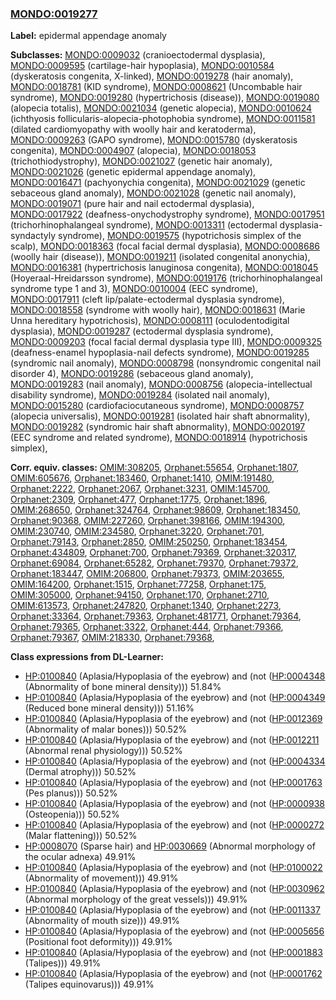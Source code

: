
### [MONDO:0019277](http://purl.obolibrary.org/obo/MONDO_0019277)
**Label:** epidermal appendage anomaly

**Subclasses:** [MONDO:0009032](http://purl.obolibrary.org/obo/MONDO_0009032) (cranioectodermal dysplasia), [MONDO:0009595](http://purl.obolibrary.org/obo/MONDO_0009595) (cartilage-hair hypoplasia), [MONDO:0010584](http://purl.obolibrary.org/obo/MONDO_0010584) (dyskeratosis congenita, X-linked), [MONDO:0019278](http://purl.obolibrary.org/obo/MONDO_0019278) (hair anomaly), [MONDO:0018781](http://purl.obolibrary.org/obo/MONDO_0018781) (KID syndrome), [MONDO:0008621](http://purl.obolibrary.org/obo/MONDO_0008621) (Uncombable hair syndrome), [MONDO:0019280](http://purl.obolibrary.org/obo/MONDO_0019280) (hypertrichosis (disease)), [MONDO:0019080](http://purl.obolibrary.org/obo/MONDO_0019080) (alopecia totalis), [MONDO:0021034](http://purl.obolibrary.org/obo/MONDO_0021034) (genetic alopecia), [MONDO:0010624](http://purl.obolibrary.org/obo/MONDO_0010624) (ichthyosis follicularis-alopecia-photophobia syndrome), [MONDO:0011581](http://purl.obolibrary.org/obo/MONDO_0011581) (dilated cardiomyopathy with woolly hair and keratoderma), [MONDO:0009263](http://purl.obolibrary.org/obo/MONDO_0009263) (GAPO syndrome), [MONDO:0015780](http://purl.obolibrary.org/obo/MONDO_0015780) (dyskeratosis congenita), [MONDO:0004907](http://purl.obolibrary.org/obo/MONDO_0004907) (alopecia), [MONDO:0018053](http://purl.obolibrary.org/obo/MONDO_0018053) (trichothiodystrophy), [MONDO:0021027](http://purl.obolibrary.org/obo/MONDO_0021027) (genetic hair anomaly), [MONDO:0021026](http://purl.obolibrary.org/obo/MONDO_0021026) (genetic epidermal appendage anomaly), [MONDO:0016471](http://purl.obolibrary.org/obo/MONDO_0016471) (pachyonychia congenita), [MONDO:0021029](http://purl.obolibrary.org/obo/MONDO_0021029) (genetic sebaceous gland anomaly), [MONDO:0021028](http://purl.obolibrary.org/obo/MONDO_0021028) (genetic nail anomaly), [MONDO:0019071](http://purl.obolibrary.org/obo/MONDO_0019071) (pure hair and nail ectodermal dysplasia), [MONDO:0017922](http://purl.obolibrary.org/obo/MONDO_0017922) (deafness-onychodystrophy syndrome), [MONDO:0017951](http://purl.obolibrary.org/obo/MONDO_0017951) (trichorhinophalangeal syndrome), [MONDO:0013311](http://purl.obolibrary.org/obo/MONDO_0013311) (ectodermal dysplasia-syndactyly syndrome), [MONDO:0019575](http://purl.obolibrary.org/obo/MONDO_0019575) (hypotrichosis simplex of the scalp), [MONDO:0018363](http://purl.obolibrary.org/obo/MONDO_0018363) (focal facial dermal dysplasia), [MONDO:0008686](http://purl.obolibrary.org/obo/MONDO_0008686) (woolly hair (disease)), [MONDO:0019211](http://purl.obolibrary.org/obo/MONDO_0019211) (isolated congenital anonychia), [MONDO:0016381](http://purl.obolibrary.org/obo/MONDO_0016381) (hypertrichosis lanuginosa congenita), [MONDO:0018045](http://purl.obolibrary.org/obo/MONDO_0018045) (Hoyeraal-Hreidarsson syndrome), [MONDO:0019176](http://purl.obolibrary.org/obo/MONDO_0019176) (trichorhinophalangeal syndrome type 1 and 3), [MONDO:0010004](http://purl.obolibrary.org/obo/MONDO_0010004) (EEC syndrome), [MONDO:0017911](http://purl.obolibrary.org/obo/MONDO_0017911) (cleft lip/palate-ectodermal dysplasia syndrome), [MONDO:0018558](http://purl.obolibrary.org/obo/MONDO_0018558) (syndrome with woolly hair), [MONDO:0018631](http://purl.obolibrary.org/obo/MONDO_0018631) (Marie Unna hereditary hypotrichosis), [MONDO:0008111](http://purl.obolibrary.org/obo/MONDO_0008111) (oculodentodigital dysplasia), [MONDO:0019287](http://purl.obolibrary.org/obo/MONDO_0019287) (ectodermal dysplasia syndrome), [MONDO:0009203](http://purl.obolibrary.org/obo/MONDO_0009203) (focal facial dermal dysplasia type III), [MONDO:0009325](http://purl.obolibrary.org/obo/MONDO_0009325) (deafness-enamel hypoplasia-nail defects syndrome), [MONDO:0019285](http://purl.obolibrary.org/obo/MONDO_0019285) (syndromic nail anomaly), [MONDO:0008798](http://purl.obolibrary.org/obo/MONDO_0008798) (nonsyndromic congenital nail disorder 4), [MONDO:0019286](http://purl.obolibrary.org/obo/MONDO_0019286) (sebaceous gland anomaly), [MONDO:0019283](http://purl.obolibrary.org/obo/MONDO_0019283) (nail anomaly), [MONDO:0008756](http://purl.obolibrary.org/obo/MONDO_0008756) (alopecia-intellectual disability syndrome), [MONDO:0019284](http://purl.obolibrary.org/obo/MONDO_0019284) (isolated nail anomaly), [MONDO:0015280](http://purl.obolibrary.org/obo/MONDO_0015280) (cardiofaciocutaneous syndrome), [MONDO:0008757](http://purl.obolibrary.org/obo/MONDO_0008757) (alopecia universalis), [MONDO:0019281](http://purl.obolibrary.org/obo/MONDO_0019281) (isolated hair shaft abnormality), [MONDO:0019282](http://purl.obolibrary.org/obo/MONDO_0019282) (syndromic hair shaft abnormality), [MONDO:0020197](http://purl.obolibrary.org/obo/MONDO_0020197) (EEC syndrome and related syndrome), [MONDO:0018914](http://purl.obolibrary.org/obo/MONDO_0018914) (hypotrichosis simplex), 

**Corr. equiv. classes:** [OMIM:308205](http://purl.obolibrary.org/obo/OMIM_308205), [Orphanet:55654](http://www.orpha.net/ORDO/Orphanet_55654), [Orphanet:1807](http://www.orpha.net/ORDO/Orphanet_1807), [OMIM:605676](http://purl.obolibrary.org/obo/OMIM_605676), [Orphanet:183460](http://www.orpha.net/ORDO/Orphanet_183460), [Orphanet:1410](http://www.orpha.net/ORDO/Orphanet_1410), [OMIM:191480](http://purl.obolibrary.org/obo/OMIM_191480), [Orphanet:2222](http://www.orpha.net/ORDO/Orphanet_2222), [Orphanet:2067](http://www.orpha.net/ORDO/Orphanet_2067), [Orphanet:3231](http://www.orpha.net/ORDO/Orphanet_3231), [OMIM:145700](http://purl.obolibrary.org/obo/OMIM_145700), [Orphanet:2309](http://www.orpha.net/ORDO/Orphanet_2309), [Orphanet:477](http://www.orpha.net/ORDO/Orphanet_477), [Orphanet:1775](http://www.orpha.net/ORDO/Orphanet_1775), [Orphanet:1896](http://www.orpha.net/ORDO/Orphanet_1896), [OMIM:268650](http://purl.obolibrary.org/obo/OMIM_268650), [Orphanet:324764](http://www.orpha.net/ORDO/Orphanet_324764), [Orphanet:98609](http://www.orpha.net/ORDO/Orphanet_98609), [Orphanet:183450](http://www.orpha.net/ORDO/Orphanet_183450), [Orphanet:90368](http://www.orpha.net/ORDO/Orphanet_90368), [OMIM:227260](http://purl.obolibrary.org/obo/OMIM_227260), [Orphanet:398166](http://www.orpha.net/ORDO/Orphanet_398166), [OMIM:194300](http://purl.obolibrary.org/obo/OMIM_194300), [OMIM:230740](http://purl.obolibrary.org/obo/OMIM_230740), [OMIM:234580](http://purl.obolibrary.org/obo/OMIM_234580), [Orphanet:3220](http://www.orpha.net/ORDO/Orphanet_3220), [Orphanet:701](http://www.orpha.net/ORDO/Orphanet_701), [Orphanet:79143](http://www.orpha.net/ORDO/Orphanet_79143), [Orphanet:2850](http://www.orpha.net/ORDO/Orphanet_2850), [OMIM:250250](http://purl.obolibrary.org/obo/OMIM_250250), [Orphanet:183454](http://www.orpha.net/ORDO/Orphanet_183454), [Orphanet:434809](http://www.orpha.net/ORDO/Orphanet_434809), [Orphanet:700](http://www.orpha.net/ORDO/Orphanet_700), [Orphanet:79369](http://www.orpha.net/ORDO/Orphanet_79369), [Orphanet:320317](http://www.orpha.net/ORDO/Orphanet_320317), [Orphanet:69084](http://www.orpha.net/ORDO/Orphanet_69084), [Orphanet:65282](http://www.orpha.net/ORDO/Orphanet_65282), [Orphanet:79370](http://www.orpha.net/ORDO/Orphanet_79370), [Orphanet:79372](http://www.orpha.net/ORDO/Orphanet_79372), [Orphanet:183447](http://www.orpha.net/ORDO/Orphanet_183447), [OMIM:206800](http://purl.obolibrary.org/obo/OMIM_206800), [Orphanet:79373](http://www.orpha.net/ORDO/Orphanet_79373), [OMIM:203655](http://purl.obolibrary.org/obo/OMIM_203655), [OMIM:164200](http://purl.obolibrary.org/obo/OMIM_164200), [Orphanet:1515](http://www.orpha.net/ORDO/Orphanet_1515), [Orphanet:77258](http://www.orpha.net/ORDO/Orphanet_77258), [Orphanet:175](http://www.orpha.net/ORDO/Orphanet_175), [OMIM:305000](http://purl.obolibrary.org/obo/OMIM_305000), [Orphanet:94150](http://www.orpha.net/ORDO/Orphanet_94150), [Orphanet:170](http://www.orpha.net/ORDO/Orphanet_170), [Orphanet:2710](http://www.orpha.net/ORDO/Orphanet_2710), [OMIM:613573](http://purl.obolibrary.org/obo/OMIM_613573), [Orphanet:247820](http://www.orpha.net/ORDO/Orphanet_247820), [Orphanet:1340](http://www.orpha.net/ORDO/Orphanet_1340), [Orphanet:2273](http://www.orpha.net/ORDO/Orphanet_2273), [Orphanet:33364](http://www.orpha.net/ORDO/Orphanet_33364), [Orphanet:79363](http://www.orpha.net/ORDO/Orphanet_79363), [Orphanet:481771](http://www.orpha.net/ORDO/Orphanet_481771), [Orphanet:79364](http://www.orpha.net/ORDO/Orphanet_79364), [Orphanet:79365](http://www.orpha.net/ORDO/Orphanet_79365), [Orphanet:3322](http://www.orpha.net/ORDO/Orphanet_3322), [Orphanet:444](http://www.orpha.net/ORDO/Orphanet_444), [Orphanet:79366](http://www.orpha.net/ORDO/Orphanet_79366), [Orphanet:79367](http://www.orpha.net/ORDO/Orphanet_79367), [OMIM:218330](http://purl.obolibrary.org/obo/OMIM_218330), [Orphanet:79368](http://www.orpha.net/ORDO/Orphanet_79368), 

**Class expressions from DL-Learner:**

- [HP:0100840](http://purl.obolibrary.org/obo/HP_0100840) (Aplasia/Hypoplasia of the eyebrow) and (not ([HP:0004348](http://purl.obolibrary.org/obo/HP_0004348) (Abnormality of bone mineral density))) 51.84%
- [HP:0100840](http://purl.obolibrary.org/obo/HP_0100840) (Aplasia/Hypoplasia of the eyebrow) and (not ([HP:0004349](http://purl.obolibrary.org/obo/HP_0004349) (Reduced bone mineral density))) 51.16%
- [HP:0100840](http://purl.obolibrary.org/obo/HP_0100840) (Aplasia/Hypoplasia of the eyebrow) and (not ([HP:0012369](http://purl.obolibrary.org/obo/HP_0012369) (Abnormality of malar bones))) 50.52%
- [HP:0100840](http://purl.obolibrary.org/obo/HP_0100840) (Aplasia/Hypoplasia of the eyebrow) and (not ([HP:0012211](http://purl.obolibrary.org/obo/HP_0012211) (Abnormal renal physiology))) 50.52%
- [HP:0100840](http://purl.obolibrary.org/obo/HP_0100840) (Aplasia/Hypoplasia of the eyebrow) and (not ([HP:0004334](http://purl.obolibrary.org/obo/HP_0004334) (Dermal atrophy))) 50.52%
- [HP:0100840](http://purl.obolibrary.org/obo/HP_0100840) (Aplasia/Hypoplasia of the eyebrow) and (not ([HP:0001763](http://purl.obolibrary.org/obo/HP_0001763) (Pes planus))) 50.52%
- [HP:0100840](http://purl.obolibrary.org/obo/HP_0100840) (Aplasia/Hypoplasia of the eyebrow) and (not ([HP:0000938](http://purl.obolibrary.org/obo/HP_0000938) (Osteopenia))) 50.52%
- [HP:0100840](http://purl.obolibrary.org/obo/HP_0100840) (Aplasia/Hypoplasia of the eyebrow) and (not ([HP:0000272](http://purl.obolibrary.org/obo/HP_0000272) (Malar flattening))) 50.52%
- [HP:0008070](http://purl.obolibrary.org/obo/HP_0008070) (Sparse hair) and [HP:0030669](http://purl.obolibrary.org/obo/HP_0030669) (Abnormal morphology of the ocular adnexa) 49.91%
- [HP:0100840](http://purl.obolibrary.org/obo/HP_0100840) (Aplasia/Hypoplasia of the eyebrow) and (not ([HP:0100022](http://purl.obolibrary.org/obo/HP_0100022) (Abnormality of movement))) 49.91%
- [HP:0100840](http://purl.obolibrary.org/obo/HP_0100840) (Aplasia/Hypoplasia of the eyebrow) and (not ([HP:0030962](http://purl.obolibrary.org/obo/HP_0030962) (Abnormal morphology of the great vessels))) 49.91%
- [HP:0100840](http://purl.obolibrary.org/obo/HP_0100840) (Aplasia/Hypoplasia of the eyebrow) and (not ([HP:0011337](http://purl.obolibrary.org/obo/HP_0011337) (Abnormality of mouth size))) 49.91%
- [HP:0100840](http://purl.obolibrary.org/obo/HP_0100840) (Aplasia/Hypoplasia of the eyebrow) and (not ([HP:0005656](http://purl.obolibrary.org/obo/HP_0005656) (Positional foot deformity))) 49.91%
- [HP:0100840](http://purl.obolibrary.org/obo/HP_0100840) (Aplasia/Hypoplasia of the eyebrow) and (not ([HP:0001883](http://purl.obolibrary.org/obo/HP_0001883) (Talipes))) 49.91%
- [HP:0100840](http://purl.obolibrary.org/obo/HP_0100840) (Aplasia/Hypoplasia of the eyebrow) and (not ([HP:0001762](http://purl.obolibrary.org/obo/HP_0001762) (Talipes equinovarus))) 49.91%


